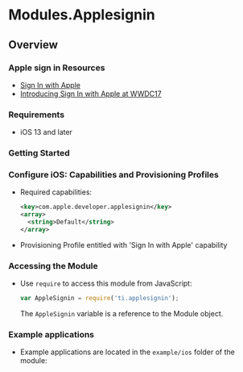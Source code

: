 # Modules.Applesignin

<TypeHeader/>

## Overview

### Apple sign in Resources
  - [Sign In with Apple](https://developer.apple.com/sign-in-with-apple/)
  - [Introducing Sign In with Apple  at WWDC17](https://developer.apple.com/videos/play/wwdc2019/706/)

### Requirements

  - iOS 13 and later

### Getting Started

### Configure iOS: Capabilities and Provisioning Profiles

-   Required capabilities:

    ``` xml  
    <key>com.apple.developer.applesignin</key>
    <array>
      <string>Default</string>
    </array>
    ```

-   Provisioning Profile entitled with 'Sign In with Apple' capability

### Accessing the Module

-   Use `require` to access this module from JavaScript:

    ``` javascript
    var AppleSignin = require('ti.applesignin');
    ```

    The `AppleSignin` variable is a reference to the Module object.

### Example applications

-   Example applications are located in the `example/ios` folder of the module:

<ApiDocs/>
